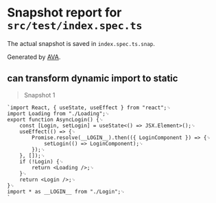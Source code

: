 # Snapshot report for `src/test/index.spec.ts`

The actual snapshot is saved in `index.spec.ts.snap`.

Generated by [AVA](https://avajs.dev).

## can transform dynamic import to static

> Snapshot 1

    `import React, { useState, useEffect } from "react";␊
    import Loading from "./Loading";␊
    export function AsyncLogin() {␊
        const [Login, setLogin] = useState<() => JSX.Element>();␊
        useEffect(() => {␊
            Promise.resolve(__LOGIN__).then(({ LoginComponent }) => {␊
                setLogin(() => LoginComponent);␊
            });␊
        }, []);␊
        if (!Login) {␊
            return <Loading />;␊
        }␊
        return <Login />;␊
    }␊
    import * as __LOGIN__ from "./Login";␊
    `
